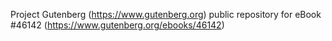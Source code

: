 Project Gutenberg (https://www.gutenberg.org) public repository for
eBook #46142 (https://www.gutenberg.org/ebooks/46142)
